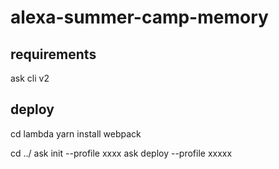 # alexa-summer-camp-memory

## requirements
ask cli v2

## deploy

cd lambda
yarn install
webpack

cd ../
ask init --profile xxxx
ask deploy --profile xxxxx

